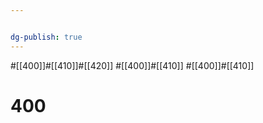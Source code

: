 ```yaml
---


dg-publish: true
---
```

#[[400]]#[[410]]#[[420]]
#[[400]]#[[410]]
#[[400]]#[[410]]

# 400

